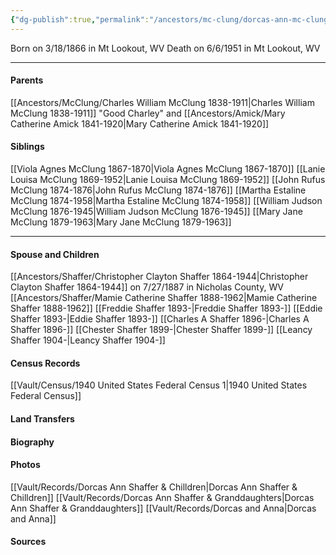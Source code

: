 ```yaml
---
{"dg-publish":true,"permalink":"/ancestors/mc-clung/dorcas-ann-mc-clung-1866-1951/","tags":["Dorcas-McClung"]}
---
```


Born on  3/18/1866 in Mt Lookout, WV
Death on 6/6/1951 in Mt Lookout, WV

---
#### Parents

[[Ancestors/McClung/Charles William McClung 1838-1911\|Charles William McClung 1838-1911]] "Good Charley" and [[Ancestors/Amick/Mary Catherine Amick 1841-1920\|Mary Catherine Amick 1841-1920]]
#### Siblings
[[Viola Agnes McClung 1867-1870\|Viola Agnes McClung 1867-1870]]
[[Lanie Louisa McClung 1869-1952\|Lanie Louisa McClung 1869-1952]]
[[John Rufus McClung 1874-1876\|John Rufus McClung 1874-1876]]
[[Martha Estaline McClung 1874-1958\|Martha Estaline McClung 1874-1958]]
[[William Judson McClung 1876-1945\|William Judson McClung 1876-1945]]
[[Mary Jane McClung 1879-1963\|Mary Jane McClung 1879-1963]]

---
#### Spouse and Children
[[Ancestors/Shaffer/Christopher Clayton Shaffer 1864-1944\|Christopher Clayton Shaffer 1864-1944]] on 7/27/1887 in Nicholas County, WV
[[Ancestors/Shaffer/Mamie Catherine Shaffer 1888-1962\|Mamie Catherine Shaffer 1888-1962]]
[[Freddie Shaffer 1893-\|Freddie Shaffer 1893-]]
[[Eddie Shaffer 1893-\|Eddie Shaffer 1893-]]
[[Charles A Shaffer 1896-\|Charles A Shaffer 1896-]]
[[Chester Shaffer 1899-\|Chester Shaffer 1899-]]
[[Leancy Shaffer 1904-\|Leancy Shaffer 1904-]]

#### Census Records
[[Vault/Census/1940 United States Federal Census 1\|1940 United States Federal Census]]
#### Land Transfers

#### Biography

#### Photos
[[Vault/Records/Dorcas Ann Shaffer & Chilldren\|Dorcas Ann Shaffer & Chilldren]]
[[Vault/Records/Dorcas Ann Shaffer & Granddaughters\|Dorcas Ann Shaffer & Granddaughters]]
[[Vault/Records/Dorcas and Anna\|Dorcas and Anna]]
#### Sources

